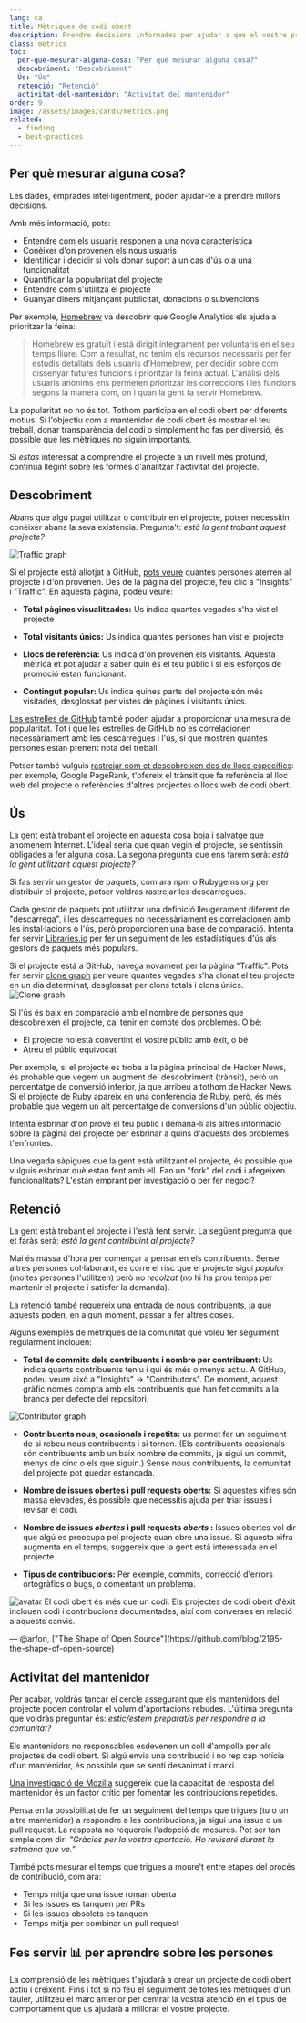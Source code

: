 ```yaml
---
lang: ca
title: Mètriques de codi obert
description: Prendre decisions informades per ajudar a que el vostre projecte de codi obert prosperi mesurant i seguint el seu èxit.
class: metrics
toc:
  per-què-mesurar-alguna-cosa: "Per què mesurar alguna cosa?"
  descobriment: "Descobriment"
  Ús: "Ús"
  retenció: "Retenció"
  activitat-del-mantenidor: "Activitat del mantenidor"
order: 9
image: /assets/images/cards/metrics.png
related:
  - finding
  - best-practices
---
```


## Per què mesurar alguna cosa?

Les dades, emprades intel·ligentment, poden ajudar-te a prendre millors decisions.

Amb més informació, pots:

* Entendre com els usuaris responen a una nova característica
* Conèixer d'on provenen els nous usuaris
* Identificar i decidir si vols donar suport a un cas d'ús o a una funcionalitat
* Quantificar la popularitat del projecte
* Entendre com s'utilitza el projecte
* Guanyar diners mitjançant publicitat, donacions o subvencions

Per exemple, [Homebrew](https://github.com/Homebrew/brew/blob/bbed7246bc5c5b7acb8c1d427d10b43e090dfd39/docs/Analytics.md) va descobrir que Google Analytics els ajuda a prioritzar la feina:

> Homebrew es gratuït i està dirigit íntegrament per voluntaris en el seu temps lliure. Com a resultat, no tenim els recursos necessaris per fer estudis detallats dels usuaris d'Homebrew, per decidir sobre com dissenyar futures funcions i prioritzar la feina actual. L'anàlisi dels usuaris anònims ens permeten prioritzar les correccions i les funcions segons la manera com, on i quan la gent fa servir Homebrew.

La popularitat no ho és tot. Tothom participa en el codi obert per diferents motius. Si l'objectiu com a mantenidor de codi obert és mostrar el teu treball, donar transparència del codi o simplement ho fas per diversió, és possible que les mètriques no siguin importants.

Si _estas_ interessat a comprendre el projecte a un nivell més profund, continua llegint sobre les formes d'analitzar l'activitat del projecte.

## Descobriment

Abans que algú pugui utilitzar o contribuir en el projecte, potser necessitin conèixer abans la seva existència. Pregunta't: _està la gent trobant aquest projecte?_

![Traffic graph](/assets/images/metrics/repo_traffic_graphs_tooltip.png)

Si el projecte està allotjat a GitHub, [pots veure](https://help.github.com/articles/about-repository-graphs/#traffic) quantes persones aterren al projecte i d'on provenen. Des de la pàgina del projecte, feu clic a "Insights" i "Traffic". En aquesta pàgina, podeu veure:

* **Total pàgines visualitzades:** Us indica quantes vegades s'ha vist el projecte
* **Total visitants únics:** Us indica quantes persones han vist el projecte

* **Llocs de referència:** Us indica d'on provenen els visitants. Aquesta mètrica et pot ajudar a saber quin és el teu públic i si els esforços de promoció estan funcionant.

* **Contingut popular:** Us indica quines parts del projecte són més visitades, desglossat per vistes de pàgines i visitants únics.

[Les estrelles de GitHub](https://help.github.com/articles/about-stars/) també poden ajudar a proporcionar una mesura de popularitat. Tot i que les estrelles de GitHub no es correlacionen necessàriament amb les descàrregues i l'ús, si que mostren quantes persones estan prenent nota del treball.

Potser també vulguis [rastrejar com et descobreixen des de llocs específics](https://opensource.com/business/16/6/pirate-metrics): per exemple, Google PageRank, t'ofereix el trànsit que fa referència al lloc web del projecte o referències d'altres projectes o llocs web de codi obert.

## Ús

La gent està trobant el projecte en aquesta cosa boja i salvatge que anomenem Internet.
L'ideal seria que quan vegin el projecte, se sentissin obligades a fer alguna cosa. La segona pregunta que ens farem serà: _està la gent utilitzant aquest projecte?_

Si fas servir un gestor de paquets, com ara npm o Rubygems.org per distribuir el projecte, potser voldras rastrejar les descarregues.

Cada gestor de paquets pot utilitzar una definició lleugerament diferent de "descarrega", i les descarregues no necessàriament es correlacionen amb les instal·lacions o l'ús, però proporcionen una base de comparació. Intenta fer servir [Libraries.io](https://libraries.io/) per fer un seguiment de les estadístiques d'ús als gestors de paquets més populars.

Si el projecte está a GitHub, navega novament per la pàgina "Traffic". Pots fer servir [clone graph](https://github.com/blog/1873-clone-graphs) per veure quantes vegades s'ha clonat el teu projecte en un dia determinat, desglossat per clons totals i clons únics.
![Clone graph](/assets/images/metrics/clone_graph.png)

Si l'ús és baix en comparació amb el nombre de persones que descobreixen el projecte, cal tenir en compte dos problemes. O bé:

* El projecte no està convertint el vostre públic amb èxit, o bé
* Atreu el públic equivocat

Per exemple, si el projecte es troba a la pàgina principal de Hacker News, és probable que vegem un augment del descobriment (trànsit), però un percentatge de conversió inferior, ja que arribeu a tothom de Hacker News. Si el projecte de Ruby apareix en una conferència de Ruby, però, és més probable que vegem un alt percentatge de conversions d'un públic objectiu.

Intenta esbrinar d'on prové el teu públic i demana-li als altres informació sobre la pàgina del projecte per esbrinar a quins d'aquests dos problemes t'enfrontes.

Una vegada sàpigues que la gent està utilitzant el projecte, és possible que vulguis esbrinar què estan fent amb ell. Fan un "fork" del codi i afegeixen funcionalitats? L'estan emprant per investigació o per fer negoci?

## Retenció

La gent està trobant el projecte i l'està fent servir. La següent pregunta que et faràs serà: _està la gent contribuint al projecte?_

Mai és massa d'hora per començar a pensar en els contribuents. Sense altres persones col·laborant, es corre el risc que el projecte sigui _popular_ (moltes persones l'utilitzen) però no _recolzat_ (no hi ha prou temps per mantenir el projecte i satisfer la demanda).

La retenció també requereix una [entrada de nous contribuents](http://blog.abigailcabunoc.com/increasing-developer-engagement-at-mozilla-science-learning-advocacy#contributor-pathways_2), ja que aquests poden, en algun moment, passar a fer altres coses.

Alguns exemples de mètriques de la comunitat que voleu fer seguiment regularment inclouen:

* **Total de commits dels contribuents i nombre per contribuent:** Us indica quants contribuents teniu i qui és més o menys actiu. A GitHub, podeu veure això a "Insights" -> "Contributors". De moment, aquest gràfic només compta amb els contribuents que han fet commits a la branca per defecte del repositori.

![Contributor graph](/assets/images/metrics/repo_contributors_specific_graph.png)

* **Contribuents nous, ocasionals i repetits:** us permet fer un seguiment de si rebeu nous contribuents i si tornen. (Els contribuents ocasionals són contribuents amb un baix nombre de commits, ja sigui un commit, menys de cinc o els que siguin.) Sense nous contribuents, la comunitat del projecte pot quedar estancada.

* **Nombre de issues obertes i pull requests oberts:** Si aquestes xifres són massa elevades, és possible que necessitis ajuda per triar issues i revisar el codi.

* **Nombre de issues _obertes_ i pull requests _oberts_ :** Issues obertes vol dir que algú es preocupa pel projecte quan obre una issue. Si aquesta xifra augmenta en el temps, suggereix que la gent està interessada en el projecte.

* **Tipus de contribucions:** Per exemple, commits, correcció d'errors ortogràfics o bugs, o comentant un problema.

<aside markdown="1" class="pquote">
  <img src="https://avatars.githubusercontent.com/arfon?s=180" class="pquote-avatar" alt="avatar">
  El codi obert és més que un codi. Els projectes de codi obert d'èxit inclouen codi i contribucions documentades, així com converses en relació a aquests canvis.
  <p markdown="1" class="pquote-credit">
— @arfon, ["The Shape of Open Source"](https://github.com/blog/2195-the-shape-of-open-source)
  </p>
</aside>

## Activitat del mantenidor

Per acabar, voldràs tancar el cercle assegurant que els mantenidors del projecte poden controlar el volum d'aportacions rebudes. L'última pregunta que voldràs preguntar és: _estic/estem preparat/s per respondre a la comunitat?_

Els mantenidors no responsables esdevenen un coll d'ampolla per als projectes de codi obert. Si algú envia una contribució i no rep cap notícia d'un mantenidor, és possible que se senti desanimat i marxi.

[Una investigació de Mozilla](https://docs.google.com/presentation/d/1hsJLv1ieSqtXBzd5YZusY-mB8e1VJzaeOmh8Q4VeMio/edit#slide=id.g43d857af8_0177) suggereix que la capacitat de resposta del mantenidor és un factor crític per fomentar les contribucions repetides.

Pensa en la possibilitat de fer un seguiment del temps que trigues (tu o un altre mantenidor) a respondre a les contribucions, ja sigui una issue o un pull request. La resposta no requereix l'adopció de mesures. Pot ser tan simple com dir: _"Gràcies per la vostra aportació. Ho revisaré durant la setmana que ve."_

També pots mesurar el temps que trigues a moure't entre etapes del procés de contribució, com ara:

* Temps mitjà que una issue roman oberta
* Si les issues es tanquen per PRs
* Si les issues obsolets es tanquen
* Temps mitjà per combinar un pull request

## Fes servir 📊 per aprendre sobre les persones

La comprensió de les mètriques t'ajudarà a crear un projecte de codi obert actiu i creixent. Fins i tot si no feu el seguiment de totes les mètriques d'un tauler, utilitzeu el marc anterior per centrar la vostra atenció en el tipus de comportament que us ajudarà a millorar el vostre projecte.
